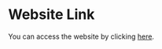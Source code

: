 # Website Link

You can access the website by clicking [here](https://fabulous-alpaca-d4809e.netlify.app/).
